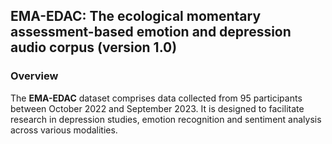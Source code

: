 ## EMA-EDAC: The ecological momentary assessment-based emotion and depression audio corpus (version 1.0)

### Overview

The **EMA-EDAC** dataset comprises data collected from 95 participants between October 2022 and September 2023. It is designed to facilitate research in depression studies, emotion recognition and sentiment analysis across various modalities.


<!-- ### Data Collection


#### Audios:


#### Labels






## Audio File Naming

Structure: 'EMA-EDAC_ParticipantId_SubmissionNumber_QuestionNumber'

- **Example for natural audio**:
- **Example for reading audio**: -->
